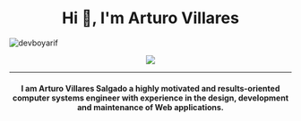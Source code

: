 <h1 align="center">Hi 👋, I'm Arturo Villares</h1>
<p align="left"> <img src="https://komarev.com/ghpvc/?username=avs17&label=Profile%20views&color=0e75b6&style=flat" alt="devboyarif" /> </p>
<p align="center">
  <a href="https://github.com/DenverCoder1/readme-typing-svg"><img src="https://readme-typing-svg.herokuapp.com?lines=Web+Developer;Always%20learning%20new%20things&center=true&width=500&height=50"></a>
</p>
<hr/>
<h4 align="center">I am Arturo Villares Salgado a highly motivated and results-oriented computer systems engineer with experience in the design, development and maintenance of Web applications.</h4>
<br>






